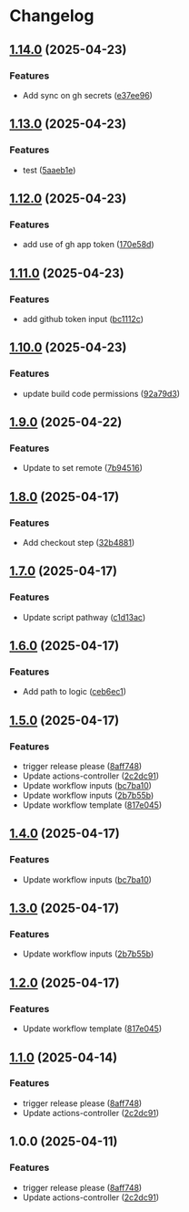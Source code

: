 # Changelog

## [1.14.0](https://github.com/BenFielder/github-actions-controller/compare/v1.13.0...v1.14.0) (2025-04-23)


### Features

* Add sync on gh secrets ([e37ee96](https://github.com/BenFielder/github-actions-controller/commit/e37ee96faa14bd38aba61235fd70657050a92f21))

## [1.13.0](https://github.com/BenFielder/github-actions-controller/compare/v1.12.0...v1.13.0) (2025-04-23)


### Features

* test ([5aaeb1e](https://github.com/BenFielder/github-actions-controller/commit/5aaeb1e40be164f10528c3a5a12e483f3ef79b53))

## [1.12.0](https://github.com/BenFielder/github-actions-controller/compare/v1.11.0...v1.12.0) (2025-04-23)


### Features

* add use of gh app token ([170e58d](https://github.com/BenFielder/github-actions-controller/commit/170e58dadafdcaf26053ec6e0250cc5f449b9820))

## [1.11.0](https://github.com/BenFielder/github-actions-controller/compare/v1.10.0...v1.11.0) (2025-04-23)


### Features

* add github token input ([bc1112c](https://github.com/BenFielder/github-actions-controller/commit/bc1112c3dbb85168bf157220ebba978b6b851943))

## [1.10.0](https://github.com/BenFielder/github-actions-controller/compare/v1.9.0...v1.10.0) (2025-04-23)


### Features

* update build code permissions ([92a79d3](https://github.com/BenFielder/github-actions-controller/commit/92a79d34fe98bbf81bbecdc26c8760367d3191aa))

## [1.9.0](https://github.com/BenFielder/github-actions-controller/compare/v1.8.0...v1.9.0) (2025-04-22)


### Features

* Update to set remote ([7b94516](https://github.com/BenFielder/github-actions-controller/commit/7b945163ef05dba77e163c0e5d61025bd36bc990))

## [1.8.0](https://github.com/BenFielder/github-actions-controller/compare/v1.7.0...v1.8.0) (2025-04-17)


### Features

* Add checkout step ([32b4881](https://github.com/BenFielder/github-actions-controller/commit/32b4881a8c1f129c6ee7b051ef12d8213349f90c))

## [1.7.0](https://github.com/BenFielder/github-actions-controller/compare/v1.6.0...v1.7.0) (2025-04-17)


### Features

* Update script pathway ([c1d13ac](https://github.com/BenFielder/github-actions-controller/commit/c1d13ac52fbdb2d847b4b9f847e0fd052b3cf660))

## [1.6.0](https://github.com/BenFielder/github-actions-controller/compare/v1.5.0...v1.6.0) (2025-04-17)


### Features

* Add path to logic ([ceb6ec1](https://github.com/BenFielder/github-actions-controller/commit/ceb6ec1afce51a957c825a0a6476ddeb731f0d12))

## [1.5.0](https://github.com/BenFielder/github-actions-controller/compare/v1.4.0...v1.5.0) (2025-04-17)


### Features

* trigger release please ([8aff748](https://github.com/BenFielder/github-actions-controller/commit/8aff7486e1ab6ea0eaac3d1bb202f59f0952568f))
* Update actions-controller ([2c2dc91](https://github.com/BenFielder/github-actions-controller/commit/2c2dc9189b81f799a21e843cce8030dc63b128e7))
* Update workflow inputs ([bc7ba10](https://github.com/BenFielder/github-actions-controller/commit/bc7ba10c9f1ee86e588b9a6ffd7c0597ccaefbb0))
* Update workflow inputs ([2b7b55b](https://github.com/BenFielder/github-actions-controller/commit/2b7b55b11f600e448e435f2e6337e110d1483b82))
* Update workflow template ([817e045](https://github.com/BenFielder/github-actions-controller/commit/817e04539681d5ede5bcad7944bff6f78fe78060))

## [1.4.0](https://github.com/BenFielder/github-actions-controller/compare/v1.3.0...v1.4.0) (2025-04-17)


### Features

* Update workflow inputs ([bc7ba10](https://github.com/BenFielder/github-actions-controller/commit/bc7ba10c9f1ee86e588b9a6ffd7c0597ccaefbb0))

## [1.3.0](https://github.com/BenFielder/github-actions-controller/compare/v1.2.0...v1.3.0) (2025-04-17)


### Features

* Update workflow inputs ([2b7b55b](https://github.com/BenFielder/github-actions-controller/commit/2b7b55b11f600e448e435f2e6337e110d1483b82))

## [1.2.0](https://github.com/BenFielder/github-actions-controller/compare/v1.1.0...v1.2.0) (2025-04-17)


### Features

* Update workflow template ([817e045](https://github.com/BenFielder/github-actions-controller/commit/817e04539681d5ede5bcad7944bff6f78fe78060))

## [1.1.0](https://github.com/BenFielder/github-actions-controller/compare/v1.0.0...v1.1.0) (2025-04-14)


### Features

* trigger release please ([8aff748](https://github.com/BenFielder/github-actions-controller/commit/8aff7486e1ab6ea0eaac3d1bb202f59f0952568f))
* Update actions-controller ([2c2dc91](https://github.com/BenFielder/github-actions-controller/commit/2c2dc9189b81f799a21e843cce8030dc63b128e7))

## 1.0.0 (2025-04-11)


### Features

* trigger release please ([8aff748](https://github.com/BenFielder/github-actions-controller/commit/8aff7486e1ab6ea0eaac3d1bb202f59f0952568f))
* Update actions-controller ([2c2dc91](https://github.com/BenFielder/github-actions-controller/commit/2c2dc9189b81f799a21e843cce8030dc63b128e7))
